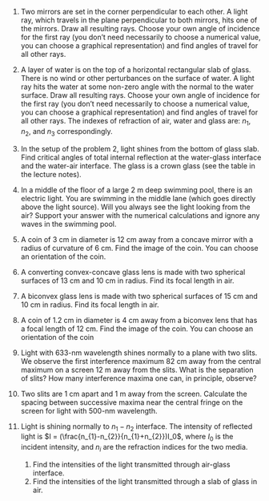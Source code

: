 1. Two mirrors are set in the corner perpendicular to each other. A light ray, which travels in the plane perpendicular to both mirrors, hits one of the mirrors. Draw all resulting rays. Choose your own angle of incidence for the first ray (you don’t need necessarily to choose a numerical value, you can choose a graphical representation) and find angles of travel for all other rays.

2. A layer of water is on the top of a horizontal rectangular slab of glass. There is no wind or other perturbances on the surface of water. A light ray hits the water at some non-zero angle with the normal to the water surface. Draw all resulting rays. Choose your own angle of incidence for the first ray (you don’t need necessarily to choose a numerical value, you can choose a graphical representation) and find angles of travel for all other rays. The indexes of refraction of air, water and glass are: $n_1$, $n_2$, and $n_3$ correspondingly.

3. In the setup of the problem 2, light shines from the bottom of glass slab. Find critical angles of total internal reflection at the water-glass interface and the water-air interface. The glass is a crown glass (see the table in the lecture notes).

4. In a middle of the floor of a large 2 m deep swimming pool, there is an electric light. You are swimming in the middle lane (which goes directly above the light source). Will you always see the light looking from the air? Support your answer with the numerical calculations and ignore any waves in the swimming pool.

5. A coin of 3 cm in diameter is 12 cm away from a concave mirror with a radius of curvature of 6 cm. Find the image of the coin. You can choose an orientation of the coin.

6. A converting convex-concave glass lens is made with two spherical surfaces of 13 cm and 10 cm in radius. Find its focal length in air.

7. A biconvex glass lens is made with two spherical surfaces of 15 cm and 10 cm in radius. Find its focal length in air.

8. A coin of 1.2 cm in diameter is 4 cm away from a biconvex lens that has a focal length of 12 cm. Find the image of the coin. You can choose an orientation of the coin

9. Light with 633-nm wavelength shines normally to a plane with two slits. We observe the first interference maximum 82 cm away from the central maximum on a screen 12 m away from the slits. What is the separation of slits? How many interference maxima one can, in principle, observe?

10. Two slits are 1 cm apart and 1 m away from the screen. Calculate the spacing between successive maxima near the central fringe on the screen for light with 500-nm wavelength.

11. Light is shining normally to $n_{1}- n_{2}$ interface. The intensity of reflected light is $I = (\frac{n_{1}-n_{2}}{n_{1}+n_{2}})I_0$, where $I_0$ is the incident intensity, and $n_i$ are the refraction indices for the two media.
	1. Find the intensities of the light transmitted through air-glass interface.
	2. Find the intensities of the light transmitted through a slab of glass in air.